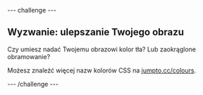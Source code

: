 \--- challenge \---

## Wyzwanie: ulepszanie Twojego obrazu

Czy umiesz nadać Twojemu obrazowi kolor tła? Lub zaokrąglone obramowanie?

Możesz znaleźć więcej nazw kolorów CSS na <a href="http://jumpto.cc/colours" target="_blank">jumpto.cc/colours</a>.

\--- /challenge \---